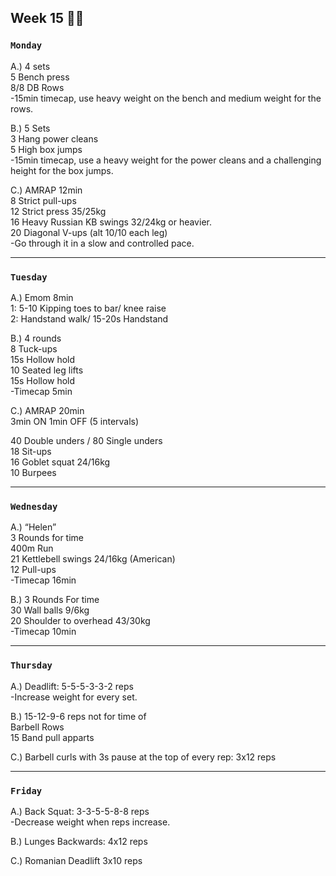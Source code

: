 ## Week 15  :polar_bear: 

### `Monday`     
A.) 4 sets  
5 Bench press  
8/8 DB Rows  
-15min timecap, use heavy weight on the bench and medium weight for the rows.  

B.) 5 Sets  
3 Hang power cleans  
5 High box jumps  
-15min timecap, use a heavy weight for the power cleans and a challenging  height for the box jumps.  

C.) AMRAP 12min  
8 Strict pull-ups   
12 Strict press 35/25kg  
16 Heavy Russian KB swings 32/24kg or heavier.    
20 Diagonal V-ups (alt 10/10 each leg)  
-Go through it in a slow and controlled pace.   
       


---
### `Tuesday`
A.) Emom 8min  
1: 5-10 Kipping toes to bar/ knee raise  
2: Handstand walk/ 15-20s Handstand  

B.) 4 rounds  
8 Tuck-ups   
15s Hollow hold  
10 Seated leg lifts  
15s Hollow hold  
-Timecap 5min   
 
C.) AMRAP 20min  
3min ON 1min OFF (5 intervals)   

40 Double unders / 80 Single unders  
18 Sit-ups  
16 Goblet squat 24/16kg  
10 Burpees    
  
    

----
### `Wednesday`
A.) “Helen”  
3 Rounds for time  
400m Run   
21 Kettlebell swings 24/16kg (American)   
12 Pull-ups   
-Timecap 16min    

B.) 3 Rounds For time   
30 Wall balls 9/6kg   
20 Shoulder to overhead 43/30kg   
-Timecap 10min    

  

----
### `Thursday`  
A.) Deadlift: 5-5-5-3-3-2 reps  
-Increase weight for every set.  

B.) 15-12-9-6 reps not for time of   
Barbell Rows   
15 Band pull apparts   

C.) Barbell curls with 3s pause at the top of every rep: 3x12 reps   

---
### `Friday` 
A.) Back Squat: 3-3-5-5-8-8 reps  
-Decrease weight when reps increase.  

B.) Lunges Backwards: 4x12 reps  

C.) Romanian Deadlift 3x10 reps  

 


   


